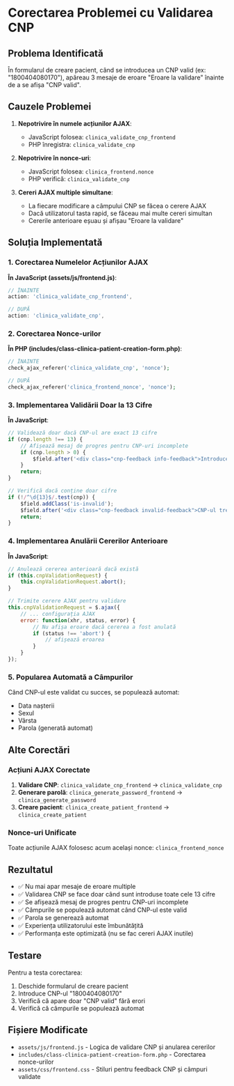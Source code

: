 # Corectarea Problemei cu Validarea CNP

## Problema Identificată

În formularul de creare pacient, când se introducea un CNP valid (ex: "1800404080170"), apăreau 3 mesaje de eroare "Eroare la validare" înainte de a se afișa "CNP valid".

## Cauzele Problemei

1. **Nepotrivire în numele acțiunilor AJAX**:
   - JavaScript folosea: `clinica_validate_cnp_frontend`
   - PHP înregistra: `clinica_validate_cnp`

2. **Nepotrivire în nonce-uri**:
   - JavaScript folosea: `clinica_frontend.nonce`
   - PHP verifică: `clinica_validate_cnp`

3. **Cereri AJAX multiple simultane**:
   - La fiecare modificare a câmpului CNP se făcea o cerere AJAX
   - Dacă utilizatorul tasta rapid, se făceau mai multe cereri simultan
   - Cererile anterioare eșuau și afișau "Eroare la validare"

## Soluția Implementată

### 1. Corectarea Numelelor Acțiunilor AJAX

**În JavaScript (assets/js/frontend.js)**:
```javascript
// ÎNAINTE
action: 'clinica_validate_cnp_frontend',

// DUPĂ
action: 'clinica_validate_cnp',
```

### 2. Corectarea Nonce-urilor

**În PHP (includes/class-clinica-patient-creation-form.php)**:
```php
// ÎNAINTE
check_ajax_referer('clinica_validate_cnp', 'nonce');

// DUPĂ
check_ajax_referer('clinica_frontend_nonce', 'nonce');
```

### 3. Implementarea Validării Doar la 13 Cifre

**În JavaScript**:
```javascript
// Validează doar dacă CNP-ul are exact 13 cifre
if (cnp.length !== 13) {
    // Afișează mesaj de progres pentru CNP-uri incomplete
    if (cnp.length > 0) {
        $field.after('<div class="cnp-feedback info-feedback">Introduceți toate cele 13 cifre</div>');
    }
    return;
}

// Verifică dacă conține doar cifre
if (!/^\d{13}$/.test(cnp)) {
    $field.addClass('is-invalid');
    $field.after('<div class="cnp-feedback invalid-feedback">CNP-ul trebuie să conțină doar cifre</div>');
    return;
}
```

### 4. Implementarea Anulării Cererilor Anterioare

**În JavaScript**:
```javascript
// Anulează cererea anterioară dacă există
if (this.cnpValidationRequest) {
    this.cnpValidationRequest.abort();
}

// Trimite cerere AJAX pentru validare
this.cnpValidationRequest = $.ajax({
    // ... configurația AJAX
    error: function(xhr, status, error) {
        // Nu afișa eroare dacă cererea a fost anulată
        if (status !== 'abort') {
            // afișează eroarea
        }
    }
});
```

### 5. Popularea Automată a Câmpurilor

Când CNP-ul este validat cu succes, se populează automat:
- Data nașterii
- Sexul
- Vârsta
- Parola (generată automat)

## Alte Corectări

### Acțiuni AJAX Corectate

1. **Validare CNP**: `clinica_validate_cnp_frontend` → `clinica_validate_cnp`
2. **Generare parolă**: `clinica_generate_password_frontend` → `clinica_generate_password`
3. **Creare pacient**: `clinica_create_patient_frontend` → `clinica_create_patient`

### Nonce-uri Unificate

Toate acțiunile AJAX folosesc acum același nonce: `clinica_frontend_nonce`

## Rezultatul

- ✅ Nu mai apar mesaje de eroare multiple
- ✅ Validarea CNP se face doar când sunt introduse toate cele 13 cifre
- ✅ Se afișează mesaj de progres pentru CNP-uri incomplete
- ✅ Câmpurile se populează automat când CNP-ul este valid
- ✅ Parola se generează automat
- ✅ Experiența utilizatorului este îmbunătățită
- ✅ Performanța este optimizată (nu se fac cereri AJAX inutile)

## Testare

Pentru a testa corectarea:

1. Deschide formularul de creare pacient
2. Introduce CNP-ul "1800404080170"
3. Verifică că apare doar "CNP valid" fără erori
4. Verifică că câmpurile se populează automat

## Fișiere Modificate

- `assets/js/frontend.js` - Logica de validare CNP și anularea cererilor
- `includes/class-clinica-patient-creation-form.php` - Corectarea nonce-urilor
- `assets/css/frontend.css` - Stiluri pentru feedback CNP și câmpuri validate 